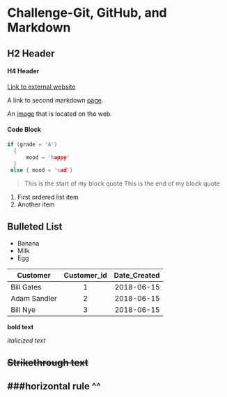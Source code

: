 # Challenge-Git, GitHub, and Markdown

## H2 Header

#### H4 Header

[Link to external website](http://skydiveflyingvranch.com/)

A link to second markdown [page](/Page2.md/).

An [image](https://d2gg9evh47fn9z.cloudfront.net/800px_COLOURBOX2286335.jpg) that is located on the web.

#### Code Block

```C
if (grade = 'A')
  {
      mood = 'happy'
  }
 else { mood = 'sad'}
```
>This is the start of my block quote
>This is the end of my block quote

1. First ordered list item
2. Another item

## Bulleted List
* Banana
* Milk
* Egg

| Customer       | Customer_id    | Date_Created |
| ------------- |:-------------:| -----:|
| Bill Gates    | 1| 2018-06-15 |
| Adam Sandler     | 2     |   2018-06-15 |
| Bill Nye | 3      |    2018-06-15 |

**bold text**

*italicized text*

~~Strikethrough text~~
---
###horizontal rule ^^
---

